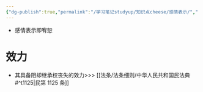 ```yaml
---
{"dg-publish":true,"permalink":"/学习笔记studyup/知识点cheese/感情表示/","dgPassFrontmatter":true,"noteIcon":"","created":"2024-07-14T19:18:02.732+08:00","updated":"2024-10-13T16:24:51.655+08:00"}
---
```


- 感情表示即宥恕
# 效力
- 其具备阻却继承权丧失的效力>>> [[法条/法条细则/中华人民共和国民法典#^t1125\|民第 1125 条]]
